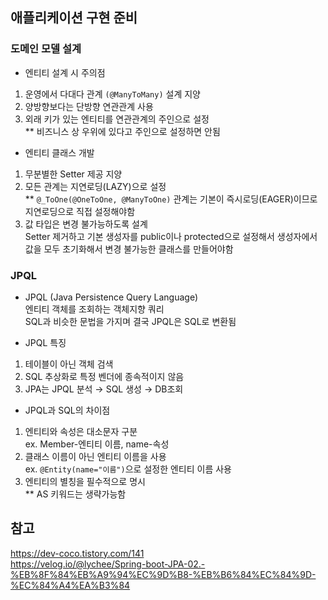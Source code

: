 ## **애플리케이션 구현 준비**  

### 도메인 모델 설계  
  
- 엔티티 설계 시 주의점  
1) 운영에서 다대다 관계 ```(@ManyToMany)``` 설계 지양  
2) 양방향보다는 단방향 연관관계 사용  
3) 외래 키가 있는 엔티티를 연관관계의 주인으로 설정  
** 비즈니스 상 우위에 있다고 주인으로 설정하면 안됨  
  
- 엔티티 클래스 개발  
1) 무분별한 Setter 제공 지양  
2) 모든 관계는 지연로딩(LAZY)으로 설정  
** ```@_ToOne(@OneToOne, @ManyToOne)``` 관계는 기본이 즉시로딩(EAGER)이므로 지연로딩으로 직접 설정해야함   
3) 값 타입은 변경 불가능하도록 설계  
Setter 제거하고 기본 생성자를 public이나 protected으로 설정해서 생성자에서 값을 모두 초기화해서 변경 불가능한 클래스를 만들어야함  

### JPQL  
  
- JPQL (Java Persistence Query Language)  
엔티티 객체를 조회하는 객체지향 쿼리  
SQL과 비슷한 문법을 가지며 결국 JPQL은 SQL로 변환됨  
  
- JPQL 특징 
1) 테이블이 아닌 객체 검색  
2) SQL 추상화로 특정 벤더에 종속적이지 않음  
3) JPA는 JPQL 분석 → SQL 생성 → DB조회  
  
- JPQL과 SQL의 차이점  
1) 엔티티와 속성은 대소문자 구분  
ex. Member-엔티티 이름, name-속성  
2) 클래스 이름이 아닌 엔티티 이름을 사용  
ex. ```@Entity(name="이름")```으로 설정한 엔티티 이름 사용  
3) 엔티티의 별칭을 필수적으로 명시  
** AS 키워드는 생략가능함  
  
## 참고  
<https://dev-coco.tistory.com/141>  
<https://velog.io/@lychee/Spring-boot-JPA-02.-%EB%8F%84%EB%A9%94%EC%9D%B8-%EB%B6%84%EC%84%9D-%EC%84%A4%EA%B3%84>  